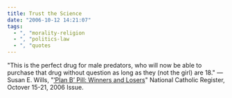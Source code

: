 ```yaml
---
title: Trust the Science
date: "2006-10-12 14:21:07"
tags:
  - ", "morality-religion
  - ", "politics-law
  - ", "quotes
---
```

"This is the perfect drug for male predators, who will now be able to purchase that drug without question as long as they (not the girl) are 18." &mdash;Susan E. Wills, "<a href="http://ncregister.com/site/article/243/" >‘Plan B’ Pill: Winners and Losers</a>" National Catholic Register, Octover 15-21, 2006 Issue.

